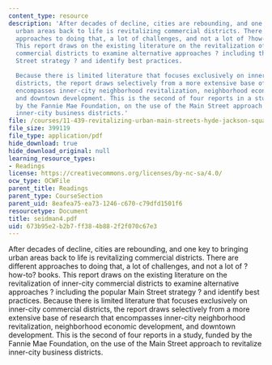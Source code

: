 ```yaml
---
content_type: resource
description: 'After decades of decline, cities are rebounding, and one key to bringing
  urban areas back to life is revitalizing commercial districts. There are different
  approaches to doing that, a lot of challenges, and not a lot of ?how-to? books.
  This report draws on the existing literature on the revitalization of inner-city
  commercial districts to examine alternative approaches ? including the popular Main
  Street strategy ? and identify best practices.

  Because there is limited literature that focuses exclusively on inner-city commercial
  districts, the report draws selectively from a more extensive base of research that
  encompasses inner-city neighborhood revitalization, neighborhood economic development,
  and downtown development. This is the second of four reports in a study, funded
  by the Fannie Mae Foundation, on the use of the Main Street approach to revitalize
  inner-city business districts.'
file: /courses/11-439-revitalizing-urban-main-streets-hyde-jackson-square-roslindale-square-boston-spring-2005/673b95e2b2b7ff384b882f2f070c67e3_seidman4.pdf
file_size: 399119
file_type: application/pdf
hide_download: true
hide_download_original: null
learning_resource_types:
- Readings
license: https://creativecommons.org/licenses/by-nc-sa/4.0/
ocw_type: OCWFile
parent_title: Readings
parent_type: CourseSection
parent_uid: 8eafea75-ea73-1246-c670-c79dfd1501f6
resourcetype: Document
title: seidman4.pdf
uid: 673b95e2-b2b7-ff38-4b88-2f2f070c67e3
---
```

After decades of decline, cities are rebounding, and one key to bringing urban areas back to life is revitalizing commercial districts. There are different approaches to doing that, a lot of challenges, and not a lot of ?how-to? books. This report draws on the existing literature on the revitalization of inner-city commercial districts to examine alternative approaches ? including the popular Main Street strategy ? and identify best practices.
Because there is limited literature that focuses exclusively on inner-city commercial districts, the report draws selectively from a more extensive base of research that encompasses inner-city neighborhood revitalization, neighborhood economic development, and downtown development. This is the second of four reports in a study, funded by the Fannie Mae Foundation, on the use of the Main Street approach to revitalize inner-city business districts.